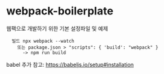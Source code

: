 # webpack-boilerplate
웹팩으로 개발하기 위한 기본 설정파일 및 예제  

``` 
  빌드 npx webpack --watch  
    또는 package.json > "scripts": { 'build': "webpack" }  
      -> npm run build
```

babel 추가 참고: https://babeljs.io/setup#installation  
